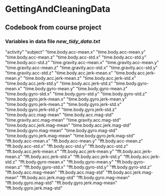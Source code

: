 # GettingAndCleaningData

## Codebook from course project

### Variables in data file *new_tidy_data.txt*

"activity"
"subject"
"time.body.acc-mean.x"
"time.body.acc-mean.y"
"time.body.acc-mean.z"
"time.body.acc-std.x"
"time.body.acc-std.y"
"time.body.acc-std.z"
"time.gravity.acc-mean.x"
"time.gravity.acc-mean.y"
"time.gravity.acc-mean.z"
"time.gravity.acc-std.x"
"time.gravity.acc-std.y"
"time.gravity.acc-std.z"
"time.body.acc.jerk-mean.x"
"time.body.acc.jerk-mean.y"
"time.body.acc.jerk-mean.z"
"time.body.acc.jerk-std.x"
"time.body.acc.jerk-std.y"
"time.body.acc.jerk-std.z"
"time.body.gyro-mean.x"
"time.body.gyro-mean.y"
"time.body.gyro-mean.z"
"time.body.gyro-std.x"
"time.body.gyro-std.y"
"time.body.gyro-std.z"
"time.body.gyro.jerk-mean.x"
"time.body.gyro.jerk-mean.y"
"time.body.gyro.jerk-mean.z"
"time.body.gyro.jerk-std.x"
"time.body.gyro.jerk-std.y"
"time.body.gyro.jerk-std.z"
"time.body.acc.mag-mean"
"time.body.acc.mag-std"
"time.gravity.acc.mag-mean"
"time.gravity.acc.mag-std"
"time.body.acc.jerk.mag-mean"
"time.body.acc.jerk.mag-std"
"time.body.gyro.mag-mean"
"time.body.gyro.mag-std"
"time.body.gyro.jerk.mag-mean"
"time.body.gyro.jerk.mag-std"
"fft.body.acc-mean.x"
"fft.body.acc-mean.y"
"fft.body.acc-mean.z"
"fft.body.acc-std.x"
"fft.body.acc-std.y"
"fft.body.acc-std.z"
"fft.body.acc.jerk-mean.x"
"fft.body.acc.jerk-mean.y"
"fft.body.acc.jerk-mean.z"
"fft.body.acc.jerk-std.x"
"fft.body.acc.jerk-std.y"
"fft.body.acc.jerk-std.z"
"fft.body.gyro-mean.x"
"fft.body.gyro-mean.y"
"fft.body.gyro-mean.z"
"fft.body.gyro-std.x"
"fft.body.gyro-std.y"
"fft.body.gyro-std.z"
"fft.body.acc.mag-mean"
"fft.body.acc.mag-std"
"fft.body.acc.jerk.mag-mean"
"fft.body.acc.jerk.mag-std"
"fft.body.gyro.mag-mean"
"fft.body.gyro.mag-std"
"fft.body.gyro.jerk.mag-mean"
"fft.body.gyro.jerk.mag-std"
